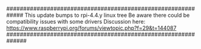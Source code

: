 #############################################################
This update bumps to rpi-4.4.y linux tree
Be aware there could be compatibility issues with some drivers
Discussion here:
https://www.raspberrypi.org/forums/viewtopic.php?f=29&t=144087
##############################################################
